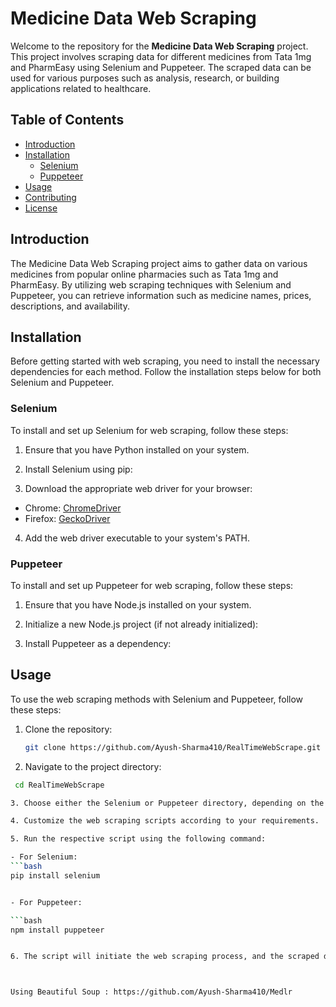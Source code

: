 # Medicine Data Web Scraping

Welcome to the repository for the **Medicine Data Web Scraping** project. This project involves scraping data for different medicines from Tata 1mg and PharmEasy using Selenium and Puppeteer. The scraped data can be used for various purposes such as analysis, research, or building applications related to healthcare.

## Table of Contents

- [Introduction](#introduction)
- [Installation](#installation)
  - [Selenium](#selenium)
  - [Puppeteer](#puppeteer)
- [Usage](#usage)
- [Contributing](#contributing)
- [License](#license)

## Introduction

The Medicine Data Web Scraping project aims to gather data on various medicines from popular online pharmacies such as Tata 1mg and PharmEasy. By utilizing web scraping techniques with Selenium and Puppeteer, you can retrieve information such as medicine names, prices, descriptions, and availability.

## Installation

Before getting started with web scraping, you need to install the necessary dependencies for each method. Follow the installation steps below for both Selenium and Puppeteer.

### Selenium

To install and set up Selenium for web scraping, follow these steps:

1. Ensure that you have Python installed on your system.

2. Install Selenium using pip:

3. Download the appropriate web driver for your browser:
- Chrome: [ChromeDriver](https://sites.google.com/a/chromium.org/chromedriver/downloads)
- Firefox: [GeckoDriver](https://github.com/mozilla/geckodriver/releases)

4. Add the web driver executable to your system's PATH.

### Puppeteer

To install and set up Puppeteer for web scraping, follow these steps:

1. Ensure that you have Node.js installed on your system.

2. Initialize a new Node.js project (if not already initialized):

3. Install Puppeteer as a dependency:

## Usage

To use the web scraping methods with Selenium and Puppeteer, follow these steps:

1. Clone the repository:
   ```bash
   git clone https://github.com/Ayush-Sharma410/RealTimeWebScrape.git

2. Navigate to the project directory:
  ```bash
   cd RealTimeWebScrape

3. Choose either the Selenium or Puppeteer directory, depending on the method you want to use.

4. Customize the web scraping scripts according to your requirements.

5. Run the respective script using the following command:

- For Selenium:
  ```bash
  pip install selenium
  

- For Puppeteer:

  ```bash
  npm install puppeteer
 

6. The script will initiate the web scraping process, and the scraped data will be saved or displayed as per the script implementation



Using Beautiful Soup : https://github.com/Ayush-Sharma410/Medlr



